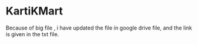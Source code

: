 # KartiKMart
Because of big file , i have updated the file in google drive file, and the link is given in the txt file.
